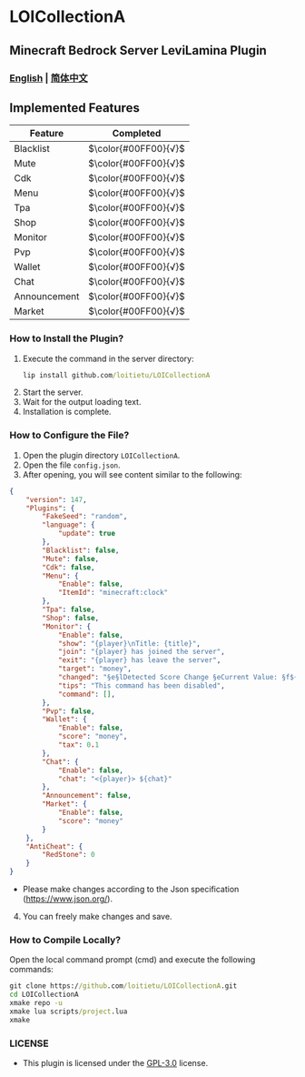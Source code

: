 # LOICollectionA
## Minecraft Bedrock Server LeviLamina Plugin

### [English](README.md) | [简体中文](README.zh.md)

## Implemented Features
Feature | Completed
--- | :---:
Blacklist | $\color{#00FF00}{√}$
Mute | $\color{#00FF00}{√}$
Cdk | $\color{#00FF00}{√}$
Menu | $\color{#00FF00}{√}$
Tpa | $\color{#00FF00}{√}$
Shop | $\color{#00FF00}{√}$
Monitor | $\color{#00FF00}{√}$
Pvp | $\color{#00FF00}{√}$
Wallet | $\color{#00FF00}{√}$
Chat | $\color{#00FF00}{√}$
Announcement | $\color{#00FF00}{√}$
Market | $\color{#00FF00}{√}$

### How to Install the Plugin?
1. Execute the command in the server directory:
   ```cmd
   lip install github.com/loitietu/LOICollectionA
   ```
2. Start the server.
3. Wait for the output loading text.
4. Installation is complete.

### How to Configure the File?
1. Open the plugin directory `LOICollectionA`.
2. Open the file `config.json`.
3. After opening, you will see content similar to the following:
```json
{
    "version": 147,
    "Plugins": {
        "FakeSeed": "random",
        "language": {
            "update": true
        },
        "Blacklist": false,
        "Mute": false, 
        "Cdk": false,
        "Menu": {
            "Enable": false,
            "ItemId": "minecraft:clock" 
        },
        "Tpa": false,
        "Shop": false,
        "Monitor": {
            "Enable": false,
            "show": "{player}\nTitle: {title}",
            "join": "{player} has joined the server",
            "exit": "{player} has leave the server",
            "target": "money",
            "changed": "§e§lDetected Score Change §eCurrent Value: §f${GetScore}",
            "tips": "This command has been disabled",
            "command": [],
        },
        "Pvp": false,
        "Wallet": {
            "Enable": false,
            "score": "money",
            "tax": 0.1 
        },
        "Chat": {
            "Enable": false,
            "chat": "<{player}> ${chat}"
        },
        "Announcement": false,
        "Market": {
            "Enable": false,
            "score": "money"
        }
    },
    "AntiCheat": {
        "RedStone": 0
    }
}
```
- Please make changes according to the Json specification (https://www.json.org/).
4. You can freely make changes and save.

### How to Compile Locally?
Open the local command prompt (cmd) and execute the following commands:
```cmd
git clone https://github.com/loitietu/LOICollectionA.git
cd LOICollectionA
xmake repo -u
xmake lua scripts/project.lua
xmake
```

### LICENSE
- This plugin is licensed under the [GPL-3.0](LICENSE) license.